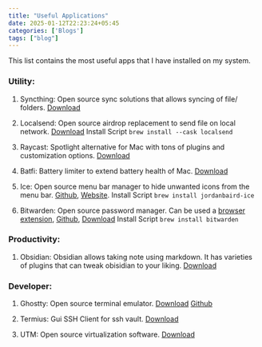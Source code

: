 ```yaml
---
title: "Useful Applications"
date: 2025-01-12T22:23:24+05:45
categories: ['Blogs']
tags: ["blog"] 
---
```


This list contains the most useful apps that I have installed on my system.

### Utility:

1. Syncthing: Open source sync solutions that allows syncing of file/ folders. [Download](https://syncthing.net/downloads/ "Download Syncthing")

2. Localsend: Open source airdrop replacement to send file on local network. [Download](https://localsend.org/download "Download Localsend")
Install Script `brew install --cask localsend`

3. Raycast: Spotlight alternative for Mac with tons of plugins and customization options. [Download](https://www.raycast.com/ "Download Raycast")

4. Batfi: Battery limiter to extend battery health of Mac. [Download](https://files.micropixels.software/batfi/BatFi-latest.zip "Download Batfi")

5. Ice: Open source menu bar manager to hide unwanted icons from the menu bar. [Github](https://github.com/jordanbaird/Ice "View Github of Ice"), [Website](https://icemenubar.app "View Site of Ice Menu Bar").
Install Script `brew install jordanbaird-ice`

6. Bitwarden: Open source password manager. Can be used a [browser extension](https://chromewebstore.google.com/detail/bitwarden-password-manage/nngceckbapebfimnlniiiahkandclblb "Download Chrome Extension of Bitwarden"), [Github](https://github.com/bitwarden/ "View Github of Bitwarden"), [Download](https://bitwarden.com/download/ "Download Bitwarden") 
Install Script `brew install bitwarden`

### Productivity:

1. Obsidian: Obsidian allows taking note using markdown. It has varieties of plugins that can tweak obisidian to your liking. [Download](https://obsidian.md/download "Download Obisidan")

### Developer:

1. Ghostty: Open source terminal emulator. [Download](https://ghostty.org/download "Download Ghostty") [Github](https://github.com/ghostty-org/ghostty "View Github of Ghostty")

2. Termius: Gui SSH Client for ssh vault. [Download](https://termius.com/download/macos "Download Termius")

3. UTM: Open source virtualization software. [Download](https://mac.getutm.app/ "Download UTM")
